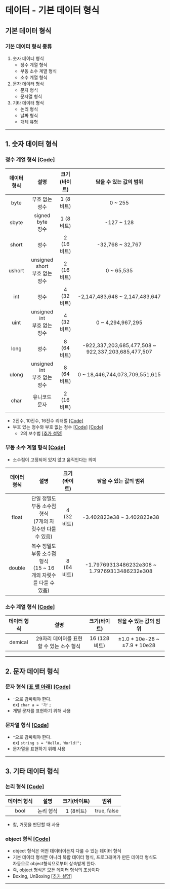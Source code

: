 # 데이터 - 기본 데이터 형식

## 기본 데이터 형식
### 기본 데이터 형식 종류
1. 숫자 데이터 형식
   * 정수 계열 형식
   * 부동 소수 계열 형식
   * 소수 계열 형식
2. 문자 데이터 형식
   * 문자 형식
   * 문자열 형식
3. 기타 데이터 형식
   * 논리 형식
   * 날짜 형식
   * 개체 유형

---

## 1. 숫자 데이터 형식
### 정수 계열 형식 [[Code]](/Code/Chapter03/IntegralTypes.cs)
|데이터 형식|설명|크기(바이트)|담을 수 있는 값의 범위|
|:---:|:---:|:---:|:---:|
|byte|부호 없는 정수|1 (8비트)|0 ~ 255|
|sbyte|signed byte<br>정수|1 (8비트)|-127 ~ 128|
|short|정수|2 (16비트)|-32,768 ~ 32,767|
|ushort|unsigned short<br>부호 없는 정수|2 (16비트)|0 ~ 65,535|
|int|정수|4 (32비트)|-2,147,483,648 ~ 2,147,483,647|
|uint|unsigned int<br>부호 없는 정수|4 (32비트)|0 ~ 4,294,967,295|
|long|정수|8 (64비트)|-922,337,203,685,477,508 ~ 922,337,203,685,477,507|
|ulong|unsigned int<br>부호 없는 정수|8 (64비트)|0 ~ 18,446,744,073,709,551,615|
|char|유니코드 문자|2 (16비트)||
* 2진수, 10진수, 16진수 리터럴 [[Code]](/Code/Chapter03/IntegerLiterals.cs)
* 부호 있는 정수와 부호 없는 정수 [[Code]](/Code/Chapter03/SignedUnsigned.cs) [[Code]](/Code/Chapter03/Overflow.cs)
  - 2의 보수법 [[추가 설명]](/Explaination/twos_complement.md)

 ### 부동 소수 계열 형식 [[Code]](/Code/Chapter03/FloatingPoint.cs)
* 소수점이 고정되어 있지 않고 움직인다는 의미

|데이터 형식|설명|크기(바이트)|담을 수 있는 값의 범위|
|:---:|:---:|:---:|:---:|
|float|단일 정밀도 부동 소수점 형식<br>(7개의 자릿수만 다룰 수 있음)|4 (32비트)|-3.402823e38 ~ 3.402823e38|
|double|복수 정밀도 부동 소수점 형식<br>(15 ~ 16개의 자릿수를 다룰 수 있음)|8 (64비트)|-1.79769313486232e308 ~ 1.79769313486232e308|

### 소수 계열 형식 [[Code]](/Code/Chapter03/Decimal.cs)

|데이터 형식|설명|크기(바이트)|담을 수 있는 값의 범위|
|:---:|:---:|:---:|:---:|
|demical|29자리 데이터를 표현할 수 있는 소수 형식|16 (128비트)|±1.0 * 10e-28 ~ ±7.9 * 10e28|

---

## 2. 문자 데이터 형식

### 문자 형식 [[표 맨 아래]](#정수-계열-형식-code) [[Code]](/Code/Chapter03/Char.cs)
* `'`으로 감싸줘야 한다.  
ex) ```char a = '가';```
* 개별 문자를 표현하기 위해 사용

### 문자열 형식 [[Code]](/Code/Chapter03/String.cs)
* `"`으로 감싸줘야 한다.  
ex) ```string s = "Hello, World!";```
* 문자열을 표현하기 위해 사용

---

## 3. 기타 데이터 형식
### 논리 형식 [[Code]](/Code/Chapter03/Bool.cs)

|데이터 형식|설명|크기(바이트)|범위|
|:---:|:---:|:---:|:---:|
|bool|논리 형식|1 (8비트)|true, false|

* 참, 거짓을 판단할 때 사용

### object 형식 [[Code]](/Code/Chapter03/Object.cs)
* object 형식은 어떤 데이터이든지 다룰 수 있는 데이터 형식
* 기본 데이터 형식뿐 아니라 복합 데이터 형식, 프로그래머가 만든 데이터 형식도<br> 자동으로 object형식으로부터 상속받게 한다.
* 즉, object 형식은 모든 데이터 형식의 조상이다
* Boxing, UnBoxing [[추가 설명]](/Explaination/Boxing_UnBoxing.md)

---